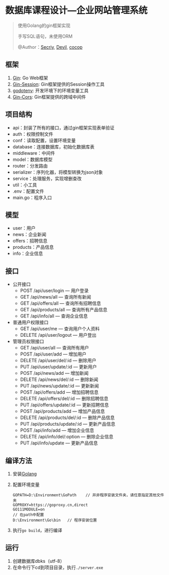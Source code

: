 # 数据库课程设计—企业网站管理系统

> 使用Golang的gin框架实现
>
> 手写SQL语句，未使用ORM
>
> @Author：[Secriy](https://github.com/secriy), [Devil](https://gitee.com/YJDevil), [cocop](https://gitee.com/cocop)

## 框架

1. [Gin](https://github.com/gin-gonic/gin): Go Web框架
2. [Gin-Session](https://github.com/gin-contrib/sessions): Gin框架提供的Session操作工具
3. [godotenv](https://github.com/joho/godotenv): 开发环境下的环境变量工具
4. [Gin-Cors](https://github.com/gin-contrib/cors): Gin框架提供的跨域中间件

## 项目结构

- api：封装了所有的接口，通过gin框架实现表单验证
- auth：权限控制文件
- conf：读取配置，设置环境变量
- database：连接数据库，初始化数据库表
- middleware：中间件
- model：数据库模型
- router：分发路由
- serializer：序列化器，将模型转换为json对象
- service：处理服务，实现增删查改
- util：小工具
- .env：配置文件
- main.go：程序入口

## 模型

- user：用户
- news：企业新闻
- offers：招聘信息
- products：产品信息
- info：企业信息

## 接口

- 公开接口
	- POST   /api/user/login — 用户登录
	- GET    /api/news/all — 查询所有新闻
	- GET    /api/offers/all — 查询所有招聘信息
	- GET    /api/products/all — 查询所有产品信息
	- GET    /api/info/all — 查询企业信息
- 普通用户权限接口
	- GET    /api/user/me — 查询用户个人资料
	- DELETE /api/user/logout — 用户登出
- 管理员权限接口
	- GET    /api/user/all — 查询所有用户
	- POST   /api/user/add — 增加用户
	- DELETE /api/user/del/:id — 删除用户
	- PUT    /api/user/update/:id — 更新用户
	- POST   /api/news/add — 增加新闻
	- DELETE /api/news/del/:id — 删除新闻
	- PUT    /api/news/update/:id — 更新新闻
	- POST   /api/offers/add — 增加招聘信息
	- DELETE /api/offers/del/:id — 删除招聘信息
	- PUT    /api/offers/update/:id — 更新招聘信息
	- POST   /api/products/add — 增加产品信息
	- DELETE /api/products/del/:id — 删除产品信息
	- PUT    /api/products/update/:id — 更新产品信息
	- POST   /api/info/add — 增加企业信息
	- DELETE /api/info/del/:option — 删除企业信息
	- PUT    /api/info/update — 更新产品信息

## 编译方法

1. 安装[Golang](https://golang.org/dl/)

2. 配置环境变量
	
	```
	GOPATH=D:\Environment\GoPath	// 并非程序安装文件夹，请任意指定其他文件夹
	GOPROXY=https://goproxy.cn,direct
	GO111MODULE=on
	// 在path中配置
	D:\Environment\Go\bin	// 程序安装位置
	```

3. 执行`go build`，进行编译

## 运行

1. 创建数据库dbks（utf-8）
2. 在命令行下cd到项目目录，执行`./server.exe`